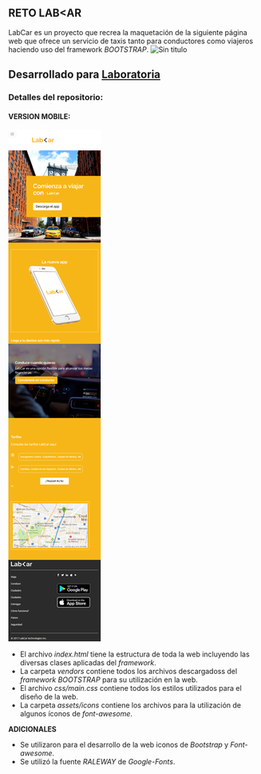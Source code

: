 ##  RETO LAB<AR
LabCar es un proyecto que recrea la maquetación de la siguiente página web que ofrece un servicio de
taxis tanto para conductores como viajeros haciendo uso del framework *BOOTSTRAP*.
![Sin titulo](https://user-images.githubusercontent.com/32286663/36439710-b4defd74-163b-11e8-99e6-f9f8f8dda8e3.png)

## Desarrollado para [Laboratoria](http://laboratoria.la) 

### Detalles del repositorio:

#### VERSION MOBILE:
![Sin titulo](assets/docs/movil.png)

+ El archivo *index.html* tiene la estructura de toda la web incluyendo las diversas clases aplicadas del *framework*.
+ La carpeta *vendors* contiene todos los archivos descargadoss del *framework BOOTSTRAP* para su utilización en la web.
+ El archivo *css/main.css* contiene todos los estilos utilizados para el diseño de la web.
+ La carpeta *assets/icons* contiene los archivos para la utilización de algunos íconos de *font-awesome*.

**ADICIONALES**
+ Se utilizaron para el desarrollo de la web iconos de *Bootstrap* y *Font-awesome*.
+ Se utilizó la fuente *RALEWAY* de *Google-Fonts*.

